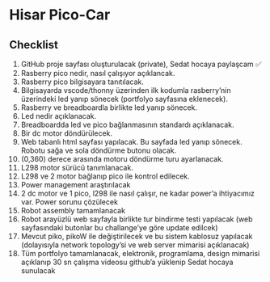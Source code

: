 # Hisar Pico-Car

## Checklist

1. GitHub proje sayfası oluşturulacak (private), Sedat hocaya paylaşcam ✅
2. Rasberry pico nedir, nasıl çalışıyor açıklancak.
3. Rasberry pico bilgisayara tanıtılacak.
4. Bilgisayarda vscode/thonny üzerinden ilk kodumla rasberry’nin üzerindeki led yanıp sönecek (portfolyo sayfasına eklenecek).
5. Rasberry ve breadboardla birlikte led yanıp sönecek.
6. Led nedir açıklanacak.
7. Breadboardda led ve pico bağlanmasının standardı açıklanacak.
8. Bir dc motor döndürülecek.
9. Web tabanlı html sayfası yapılacak. Bu sayfada led yanıp sönecek. Robotu sağa ve sola döndürme butonu olacak.
10. (0,360) derece arasında motoru döndürme turu ayarlanacak.
11. L298 motor sürücü tanımlanacak.
12. L298 ve 2 motor bağlanıp pico ile kontrol edilecek.
13. Power management araştırılacak
14. 2 dc motor ve 1 pico, l298 ile nasıl çalışır, ne kadar power’a ihtiyacımız var. Power sorunu çözülecek
15. Robot assembly tamamlanacak
16. Robot arayüzlü web sayfayla birlikte tur bindirme testi yapılacak (web sayfasındaki butonlar bu challange’ye göre update edilcek)
17. Mevcut piko, pikoW ile değiştirilecek ve bu sistem kablosuz yapılacak (dolayısıyla network topology’si ve web server mimarisi açıklanacak)
18. Tüm portfolyo tamamlanacak, elektronik, programlama, design mimarisi açıklanıp 30 sn çalışma videosu github’a yüklenip Sedat hocaya sunulacak
